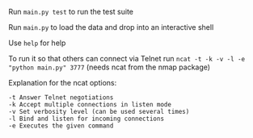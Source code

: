 Run `main.py test` to run the test suite

Run `main.py` to load the data and drop into an interactive shell

Use `help` for help

To run it so that others can connect via Telnet run
`ncat -t -k -v -l -e "python main.py" 3777`
(needs ncat from the nmap package)

Explanation for the ncat options:

```
-t Answer Telnet negotiations
-k Accept multiple connections in listen mode
-v Set verbosity level (can be used several times)
-l Bind and listen for incoming connections
-e Executes the given command
```